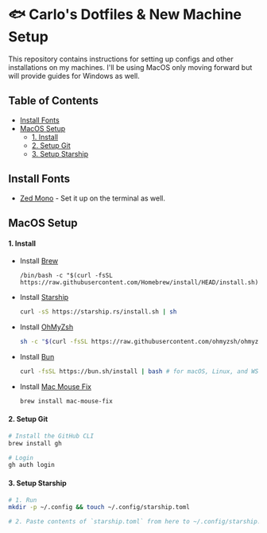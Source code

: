 <h1>🐟 Carlo's Dotfiles & New Machine Setup</h1>

This repository contains instructions for setting up configs and other installations
on my machines. I'll be using MacOS only moving forward but will provide guides for Windows as
well.

<h2>Table of Contents</h2>

- [Install Fonts](#install-fonts)
- [MacOS Setup](#macos-setup)
  - [1. Install](#1-install)
  - [2. Setup Git](#2-setup-git)
  - [3. Setup Starship](#3-setup-starship)

## Install Fonts

- [Zed Mono](https://github.com/zed-industries/zed-fonts/releases) - Set it up on the terminal as well.

## MacOS Setup

#### 1. Install

- Install [Brew](https://brew.sh/)

  ```
  /bin/bash -c "$(curl -fsSL https://raw.githubusercontent.com/Homebrew/install/HEAD/install.sh)"
  ```

- Install [Starship](https://starship.rs/)

  ```sh
  curl -sS https://starship.rs/install.sh | sh
  ```

- Install [OhMyZsh](https://ohmyz.sh/#install)

  ```sh
  sh -c "$(curl -fsSL https://raw.githubusercontent.com/ohmyzsh/ohmyzsh/master/tools/install.sh)"
  ```

- Install [Bun](https://bun.sh/docs/installation)

  ```sh
  curl -fsSL https://bun.sh/install | bash # for macOS, Linux, and WSL
  ```

- Install [Mac Mouse Fix](https://github.com/noah-nuebling/mac-mouse-fix)

  ```sh
  brew install mac-mouse-fix
  ```

#### 2. Setup Git

```sh
# Install the GitHub CLI
brew install gh

# Login
gh auth login
```

#### 3. Setup Starship

```sh
# 1. Run
mkdir -p ~/.config && touch ~/.config/starship.toml

# 2. Paste contents of `starship.toml` from here to ~/.config/starship.toml
```
